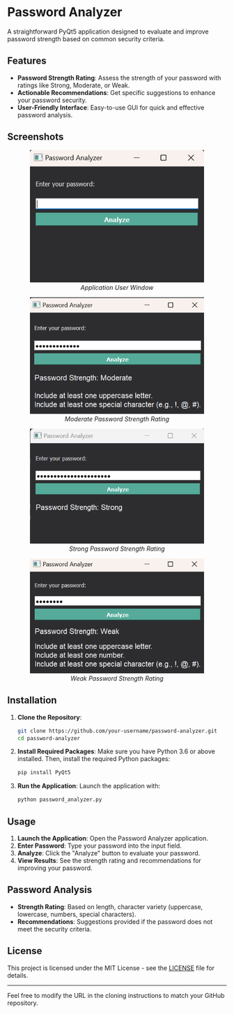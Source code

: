 # Password Analyzer

A straightforward PyQt5 application designed to evaluate and improve password strength based on common security criteria.

## Features

- **Password Strength Rating**: Assess the strength of your password with ratings like Strong, Moderate, or Weak.
- **Actionable Recommendations**: Get specific suggestions to enhance your password security.
- **User-Friendly Interface**: Easy-to-use GUI for quick and effective password analysis.

## Screenshots

<p align="center">
  <img src="screenshots/user-window.png" alt="User Window" width="400"/>
  <br/><i>Application User Window</i>
</p>

<p align="center">
  <img src="screenshots/Moderate-password.png" alt="Moderate Password" width="400"/>
  <br/><i>Moderate Password Strength Rating</i>
</p>

<p align="center">
  <img src="screenshots/Strong-password.png" alt="Strong Password" width="400"/>
  <br/><i>Strong Password Strength Rating</i>
</p>

<p align="center">
  <img src="screenshots/Weak-password.png" alt="Weak Password" width="400"/>
  <br/><i>Weak Password Strength Rating</i>
</p>

## Installation

1. **Clone the Repository**:
    ```sh
    git clone https://github.com/your-username/password-analyzer.git
    cd password-analyzer
    ```

2. **Install Required Packages**:
    Make sure you have Python 3.6 or above installed. Then, install the required Python packages:
    ```sh
    pip install PyQt5
    ```

3. **Run the Application**:
    Launch the application with:
    ```sh
    python password_analyzer.py
    ```

## Usage

1. **Launch the Application**: Open the Password Analyzer application.
2. **Enter Password**: Type your password into the input field.
3. **Analyze**: Click the "Analyze" button to evaluate your password.
4. **View Results**: See the strength rating and recommendations for improving your password.

## Password Analysis

- **Strength Rating**: Based on length, character variety (uppercase, lowercase, numbers, special characters).
- **Recommendations**: Suggestions provided if the password does not meet the security criteria.

## License

This project is licensed under the MIT License - see the [LICENSE](LICENSE) file for details.

---

Feel free to modify the URL in the cloning instructions to match your GitHub repository.
